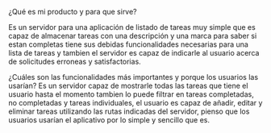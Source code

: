 ¿Qué es mi producto y para que sirve?

Es un servidor para una aplicación de listado de tareas muy simple que es capaz de almacenar tareas con una descripción y una marca para saber si estan completas tiene sus debidas funcionalidades necesarias para una lista de tareas y tambien el servidor es capaz de indicarle al usuario acerca de solicitudes erroneas y satisfactorias.

¿Cuáles son las funcionalidades más importantes y porque los usuarios las usarían?
Es un servidor capaz de mostrarle todas las tareas que tiene el usuario hasta el momento tambien lo puede filtrar en tareas completadas, no completadas y tareas individuales, el usuario es capaz de añadir, editar y eliminar tareas utilizando las rutas indicadas del servidor, pienso que los usuarios usarían el aplicativo por lo simple y sencillo que es.
